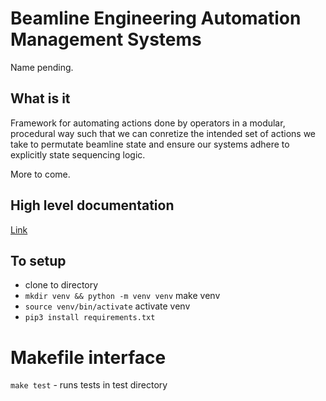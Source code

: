 # Beamline Engineering Automation Management Systems
Name pending.

## What is it
Framework for automating actions done by operators in a modular, procedural way such that we can conretize the intended set of actions we take to permutate beamline state and ensure our systems adhere to explicitly state sequencing logic.

More to come.

## High level documentation
[Link](https://www.figma.com/file/cWactF57tlhV3Wj5t4qTWq/High-Level-Architecture-Concepts?type=whiteboard&node-id=0%3A1&t=tdtB5ka79CpvdgvI-1)

## To setup
- clone to directory 
- `mkdir venv && python -m venv venv`  make venv
- `source venv/bin/activate` activate venv
- `pip3 install requirements.txt`

# Makefile interface
`make test` - runs tests in test directory 